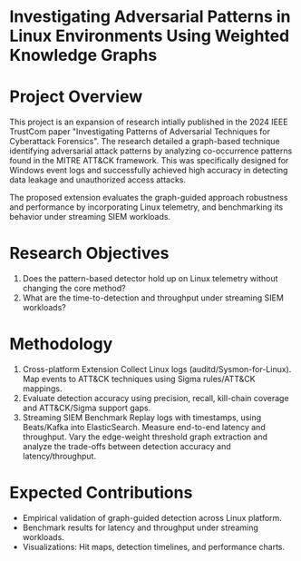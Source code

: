 # Investigating Adversarial Patterns in Linux Environments Using Weighted Knowledge Graphs
# Project Overview
This project is an expansion of research intially published in the 2024 IEEE TrustCom paper "Investigating Patterns of Adversarial Techniques for Cyberattack Forensics". The research detailed a graph-based technique identifying adversarial attack patterns by analyzing co-occurrence patterns found in the MITRE ATT&CK framework. This was specifically designed for Windows event logs and successfully achieved high accuracy in detecting data leakage and unauthorized access attacks.

The proposed extension evaluates the graph-guided approach robustness and performance by incorporating Linux telemetry, and benchmarking its behavior under streaming SIEM workloads.
# Research Objectives
1. Does the pattern-based detector hold up on Linux telemetry without changing the core method?
2. What are the time-to-detection and throughput under streaming SIEM workloads?
# Methodology
1. Cross-platform Extension
Collect Linux logs (auditd/Sysmon-for-Linux). Map events to ATT&CK techniques using Sigma rules/ATT&CK mappings.
2. Evaluate detection accuracy using precision, recall, kill-chain coverage and ATT&CK/Sigma support gaps.
3. Streaming SIEM Benchmark
Replay logs with timestamps, using Beats/Kafka into ElasticSearch. Measure end-to-end latency and throughput. Vary the edge-weight threshold graph extraction and analyze the trade-offs between detection accuracy and latency/throughput.
# Expected Contributions
- Empirical validation of graph-guided detection across Linux platform.
- Benchmark results for latency and throughput under streaming workloads.
- Visualizations: Hit maps, detection timelines, and performance charts.
